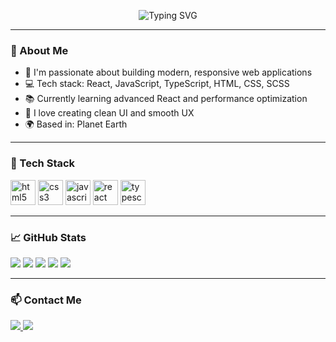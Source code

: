 <p align="center">
  <img src="https://readme-typing-svg.herokuapp.com?color=36BCF7&background=000000&center=true&lines=Hi,+my+name+is+Maxim;I'm+a+frontend+developer" alt="Typing SVG" />
</p>

---

### 🧠 About Me

- 🚀 I'm passionate about building modern, responsive web applications  
- 💻 Tech stack: React, JavaScript, TypeScript, HTML, CSS, SCSS  
- 📚 Currently learning advanced React and performance optimization  
- 🎨 I love creating clean UI and smooth UX  
- 🌍 Based in: Planet Earth

---

### 🚀 Tech Stack

<p align="left">
  <img src="https://cdn.jsdelivr.net/gh/devicons/devicon/icons/html5/html5-original.svg" height="40" alt="html5" />
  <img src="https://cdn.jsdelivr.net/gh/devicons/devicon/icons/css3/css3-original.svg" height="40" alt="css3" />
  <img src="https://cdn.jsdelivr.net/gh/devicons/devicon/icons/javascript/javascript-original.svg" height="40" alt="javascript" />
  <img src="https://cdn.jsdelivr.net/gh/devicons/devicon/icons/react/react-original.svg" height="40" alt="react" />
  <img src="https://cdn.jsdelivr.net/gh/devicons/devicon/icons/typescript/typescript-original.svg" height="40" alt="typescript" />
</p>

---

### 📈 GitHub Stats
![](https://github-profile-summary-cards.vercel.app/api/cards/profile-details?username=dsazxcdxcz1&theme=solarized_dark)
![](https://github-profile-summary-cards.vercel.app/api/cards/most-commit-language?username=dsazxcdxcz1&theme=solarized_dark)
![](https://github-profile-summary-cards.vercel.app/api/cards/repos-per-language?username=dsazxcdxcz1&theme=solarized_dark)
![](https://github-profile-summary-cards.vercel.app/api/cards/stats?username=dsazxcdxcz1&theme=solarized_dark)
![](https://github-profile-summary-cards.vercel.app/api/cards/productive-time?username=dsazxcdxcz1&theme=solarized_dark)

---

### 📫 Contact Me

<p align="left">
  <a href="https://t.me/varc12" target="_blank">
    <img src="https://img.shields.io/badge/Telegram-2CA5E0?style=for-the-badge&logo=telegram&logoColor=white" />
  </a>
  <a href="mailto:ghub21678@gmail.com">
    <img src="https://img.shields.io/badge/Email-D14836?style=for-the-badge&logo=gmail&logoColor=white" />
  </a>
</p>
